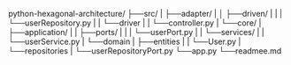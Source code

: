 python-hexagonal-architecture/
├──src/
|    ├──adapter/
|    │  ├──driven/
|    |  |  └──userRepository.py
|    |  └──driver
|    |     └──controller.py
|    └──core/
|    ├──application/
|    |  ├──ports/
|    |  |  └──userPort.py
|    |  └──services/
|    |     └──userService.py
|    └──domain
|        ├──entities
|        |  └──User.py
|        └──repositories
|            └──userRepositoryPort.py
└──app.py
└──readmee.md



